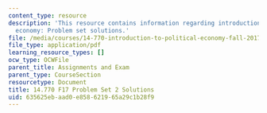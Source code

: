 ```yaml
---
content_type: resource
description: 'This resource contains information regarding introduction to political
  economy: Problem set solutions.'
file: /media/courses/14-770-introduction-to-political-economy-fall-2017/635625ebaad0e858621965a29c1b28f9_MIT14_770F17_pset2sol.pdf
file_type: application/pdf
learning_resource_types: []
ocw_type: OCWFile
parent_title: Assignments and Exam
parent_type: CourseSection
resourcetype: Document
title: 14.770 F17 Problem Set 2 Solutions
uid: 635625eb-aad0-e858-6219-65a29c1b28f9
---
```

